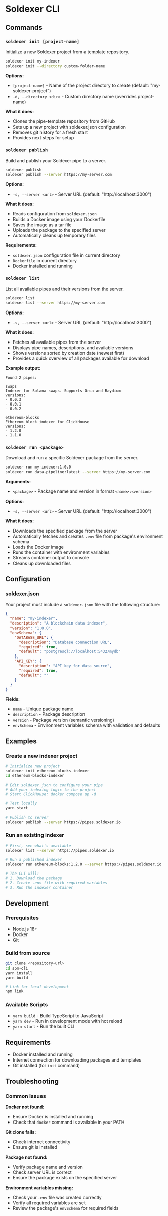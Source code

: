 # Soldexer CLI

## Commands

### `soldexer init [project-name]`

Initialize a new Soldexer project from a template repository.

```bash
soldexer init my-indexer
soldexer init --directory custom-folder-name
```

**Options:**
- `[project-name]` - Name of the project directory to create (default: "my-soldexer-project")
- `-d, --directory <dir>` - Custom directory name (overrides project-name)

**What it does:**
- Clones the pipe-template repository from GitHub
- Sets up a new project with soldexer.json configuration
- Removes git history for a fresh start
- Provides next steps for setup

### `soldexer publish`

Build and publish your Soldexer pipe to a server.

```bash
soldexer publish
soldexer publish --server https://my-server.com
```

**Options:**
- `-s, --server <url>` - Server URL (default: "http://localhost:3000")

**What it does:**
- Reads configuration from `soldexer.json`
- Builds a Docker image using your Dockerfile
- Saves the image as a tar file
- Uploads the package to the specified server
- Automatically cleans up temporary files

**Requirements:**
- `soldexer.json` configuration file in current directory
- `Dockerfile` in current directory
- Docker installed and running

### `soldexer list`

List all available pipes and their versions from the server.

```bash
soldexer list
soldexer list --server https://my-server.com
```

**Options:**
- `-s, --server <url>` - Server URL (default: "http://localhost:3000")

**What it does:**
- Fetches all available pipes from the server
- Displays pipe names, descriptions, and available versions
- Shows versions sorted by creation date (newest first)
- Provides a quick overview of all packages available for download

**Example output:**
```
Found 2 pipes:

swaps
Indexer for Solana swaps. Supports Orca and Raydium
versions:
- 0.0.3
- 0.0.1
- 0.0.2

ethereum-blocks
Ethereum block indexer for ClickHouse
versions:
- 1.2.0
- 1.1.0
```

### `soldexer run <package>`

Download and run a specific Soldexer package from the server.

```bash
soldexer run my-indexer:1.0.0
soldexer run data-pipeline:latest --server https://my-server.com
```

**Arguments:**
- `<package>` - Package name and version in format `<name>:<version>`

**Options:**
- `-s, --server <url>` - Server URL (default: "http://localhost:3000")

**What it does:**
- Downloads the specified package from the server
- Automatically fetches and creates `.env` file from package's environment schema
- Loads the Docker image
- Runs the container with environment variables
- Streams container output to console
- Cleans up downloaded files

## Configuration

### soldexer.json

Your project must include a `soldexer.json` file with the following structure:

```json
{
  "name": "my-indexer",
  "description": "A blockchain data indexer",
  "version": "1.0.0",
  "envSchema": {
    "DATABASE_URL": {
      "description": "Database connection URL",
      "required": true,
      "default": "postgresql://localhost:5432/mydb"
    },
    "API_KEY": {
      "description": "API key for data source",
      "required": true,
      "default": ""
    }
  }
}
```

**Fields:**
- `name` - Unique package name
- `description` - Package description
- `version` - Package version (semantic versioning)
- `envSchema` - Environment variables schema with validation and defaults

## Examples

### Create a new indexer project

```bash
# Initialize new project
soldexer init ethereum-blocks-indexer
cd ethereum-blocks-indexer

# Edit soldexer.json to configure your pipe
# Add your indexing logic to the project
# Start ClickHouse: docker compose up -d

# Test locally
yarn start

# Publish to server
soldexer publish --server https://pipes.soldexer.io
```

### Run an existing indexer

```bash
# First, see what's available
soldexer list --server https://pipes.soldexer.io

# Run a published indexer
soldexer run ethereum-blocks:1.2.0 --server https://pipes.soldexer.io

# The CLI will:
# 1. Download the package
# 2. Create .env file with required variables
# 3. Run the indexer container
```

## Development

### Prerequisites

- Node.js 18+
- Docker
- Git

### Build from source

```bash
git clone <repository-url>
cd spm-cli
yarn install
yarn build

# Link for local development
npm link
```

### Available Scripts

- `yarn build` - Build TypeScript to JavaScript
- `yarn dev` - Run in development mode with hot reload
- `yarn start` - Run the built CLI

## Requirements

- Docker installed and running
- Internet connection for downloading packages and templates
- Git installed (for `init` command)

## Troubleshooting

### Common Issues

**Docker not found:**
- Ensure Docker is installed and running
- Check that `docker` command is available in your PATH

**Git clone fails:**
- Check internet connectivity
- Ensure git is installed

**Package not found:**
- Verify package name and version
- Check server URL is correct
- Ensure the package exists on the specified server

**Environment variables missing:**
- Check your `.env` file was created correctly
- Verify all required variables are set
- Review the package's `envSchema` for required fields
